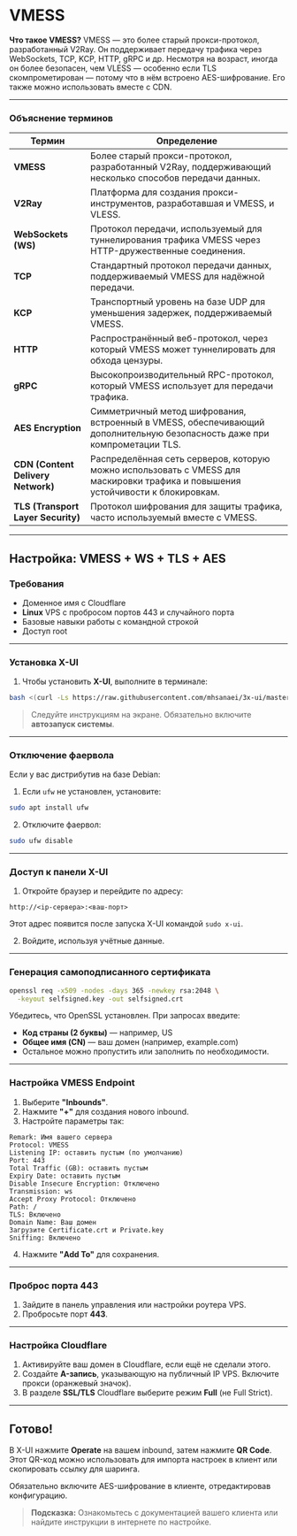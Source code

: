 # VMESS

**Что такое VMESS?**
VMESS — это более старый прокси-протокол, разработанный V2Ray. Он поддерживает передачу трафика через WebSockets, TCP, KCP, HTTP, gRPC и др. Несмотря на возраст, иногда он более безопасен, чем VLESS — особенно если TLS скомпрометирован — потому что в нём встроено AES-шифрование. Его также можно использовать вместе с CDN.

---

### Объяснение терминов

| **Термин**                         | **Определение**                                                                                                                 |
| ---------------------------------- | ------------------------------------------------------------------------------------------------------------------------------- |
| **VMESS**                          | Более старый прокси-протокол, разработанный V2Ray, поддерживающий несколько способов передачи данных.                           |
| **V2Ray**                          | Платформа для создания прокси-инструментов, разработавшая и VMESS, и VLESS.                                                     |
| **WebSockets (WS)**                | Протокол передачи, используемый для туннелирования трафика VMESS через HTTP-дружественные соединения.                           |
| **TCP**                            | Стандартный протокол передачи данных, поддерживаемый VMESS для надёжной передачи.                                               |
| **KCP**                            | Транспортный уровень на базе UDP для уменьшения задержек, поддерживаемый VMESS.                                                 |
| **HTTP**                           | Распространённый веб-протокол, через который VMESS может туннелировать для обхода цензуры.                                      |
| **gRPC**                           | Высокопроизводительный RPC-протокол, который VMESS использует для передачи трафика.                                             |
| **AES Encryption**                 | Симметричный метод шифрования, встроенный в VMESS, обеспечивающий дополнительную безопасность даже при компрометации TLS.       |
| **CDN (Content Delivery Network)** | Распределённая сеть серверов, которую можно использовать с VMESS для маскировки трафика и повышения устойчивости к блокировкам. |
| **TLS (Transport Layer Security)** | Протокол шифрования для защиты трафика, часто используемый вместе с VMESS.                                                      |

---

## Настройка: **VMESS + WS + TLS + AES**

### Требования

- Доменное имя с Cloudflare
- **Linux** VPS с пробросом портов 443 и случайного порта
- Базовые навыки работы с командной строкой
- Доступ root

---

### Установка X-UI

1. Чтобы установить **X-UI**, выполните в терминале:

```bash
bash <(curl -Ls https://raw.githubusercontent.com/mhsanaei/3x-ui/master/install.sh)
```

> Следуйте инструкциям на экране. Обязательно включите **автозапуск системы**.

---

### Отключение фаервола

Если у вас дистрибутив на базе Debian:

1. Если `ufw` не установлен, установите:

```bash
sudo apt install ufw
```

2. Отключите фаервол:

```bash
sudo ufw disable
```

---

### Доступ к панели X-UI

1. Откройте браузер и перейдите по адресу:

```
http://<ip-сервера>:<ваш-порт>
```

Этот адрес появится после запуска X-UI командой `sudo x-ui`.

2. Войдите, используя учётные данные.

---

### Генерация самоподписанного сертификата

```bash
openssl req -x509 -nodes -days 365 -newkey rsa:2048 \
  -keyout selfsigned.key -out selfsigned.crt
```

Убедитесь, что OpenSSL установлен. При запросах введите:

- **Код страны (2 буквы)** — например, US
- **Общее имя (CN)** — ваш домен (например, example.com)
- Остальное можно пропустить или заполнить по необходимости.

---

### Настройка VMESS Endpoint

1. Выберите **"Inbounds"**.
2. Нажмите **"+"** для создания нового inbound.
3. Настройте параметры так:

```
Remark: Имя вашего сервера
Protocol: VMESS
Listening IP: оставить пустым (по умолчанию)
Port: 443
Total Traffic (GB): оставить пустым
Expiry Date: оставить пустым
Disable Insecure Encryption: Отключено
Transmission: ws
Accept Proxy Protocol: Отключено
Path: /
TLS: Включено
Domain Name: Ваш домен
Загрузите Certificate.crt и Private.key
Sniffing: Включено
```

4. Нажмите **"Add To"** для сохранения.

---

### Проброс порта 443

1. Зайдите в панель управления или настройки роутера VPS.
2. Пробросьте порт **443**.

---

### Настройка Cloudflare

1. Активируйте ваш домен в Cloudflare, если ещё не сделали этого.
2. Создайте **A-запись**, указывающую на публичный IP VPS. Включите прокси (оранжевый значок).
3. В разделе **SSL/TLS** Cloudflare выберите режим **Full** (не Full Strict).

---

## Готово!

В X-UI нажмите **Operate** на вашем inbound, затем нажмите **QR Code**. Этот QR-код можно использовать для импорта настроек в клиент или скопировать ссылку для шаринга.

Обязательно включите AES-шифрование в клиенте, отредактировав конфигурацию.

> **Подсказка:** Ознакомьтесь с документацией вашего клиента или найдите инструкции в интернете по настройке.
